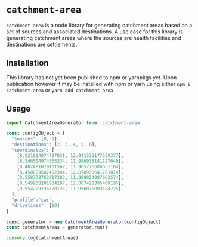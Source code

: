 # `catchment-area`
`catchment-area` is a node library for generating catchment areas based on a set of sources and associated destinations. A use case for this library is generating catchment areas where the sources are health facilities and destinations are settlements.

## Installation
This library has not yet been published to npm or yarnpkgs yet. Upon publication however it may be installed with npm or yarn using either `npm i catchment-area` or `yarn add catchment-area`

## Usage
```javascript
import CatchmentAreaGenerator from 'catchment-area'

const configObject = {
  "sources": [0, 1],
  "destinations": [2, 3, 4, 5, 6],
  "coordinates": [
    [8.521614074707031, 12.041335177559377],
    [8.546504974365234, 11.986935141127049],
    [8.402481079101562, 11.965776606631184],
    [8.450889587402344, 12.078938641761814],
    [8.558778762817383, 11.999024987663574],
    [8.549938201904297, 12.007420395469195],
    [8.554229736328125, 11.956876093184725]
  ],
  "profile":"car",
  "drivetimes": [10]
}

const generator = new CatchmentAreaGenerator(configObject)
const catchmentAreas = generator.run()

console.log(catchmentAreas)
```